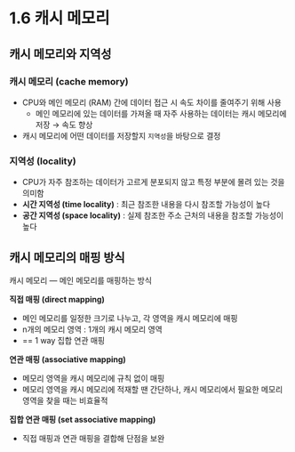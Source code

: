 # 1.6 캐시 메모리

## 캐시 메모리와 지역성

### 캐시 메모리 (cache memory)

- CPU와 메인 메모리 (RAM) 간에 데이터 접근 시 속도 차이를 줄여주기 위해 사용
    - 메인 메모리에 있는 데이터를 가져올 때 자주 사용하는 데이터는 캐시 메모리에 저장 → 속도 향상
- 캐시 메모리에 어떤 데이터를 저장할지 `지역성`을 바탕으로 결정

### 지역성 (locality)

- CPU가 자주 참조하는 데이터가 고르게 분포되지 않고 특정 부분에 몰려 있는 것을 의미함
- **시간 지역성 (time locality)** : 최근 참조한 내용을 다시 참조할 가능성이 높다
- **공간 지역성 (space locality)** : 실제 참조한 주소 근처의 내용을 참조할 가능성이 높다

## 캐시 메모리의 매핑 방식

캐시 메모리 — 메인 메모리를 매핑하는 방식

**직접 매핑 (direct mapping)**

- 메인 메모리를 일정한 크기로 나누고, 각 영역을 캐시 메모리에 매핑
- n개의 메모리 영역 : 1개의 캐시 메모리 영역
- == 1 way 집합 연관 매핑

**연관 매핑 (associative mapping)**

- 메모리 영역을 캐시 메모리에 규칙 없이 매핑
- 메모리 영역을 캐시 메모리에 적재할 땐 간단하나, 캐시 메모리에서 필요한 메모리 영역을 찾을 때는 비효율적

**집합 연관 매핑 (set associative mapping)**

- 직접 매핑과 연관 매핑을 결합해 단점을 보완